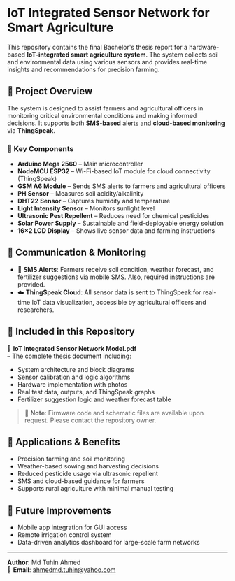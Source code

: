 # IoT Integrated Sensor Network for Smart Agriculture

This repository contains the final Bachelor's thesis report for a hardware-based **IoT-integrated smart agriculture system**. The system collects soil and environmental data using various sensors and provides real-time insights and recommendations for precision farming.

## 📄 Project Overview

The system is designed to assist farmers and agricultural officers in monitoring critical environmental conditions and making informed decisions. It supports both **SMS-based** alerts and **cloud-based monitoring** via **ThingSpeak**.

### 🔧 Key Components

- **Arduino Mega 2560** – Main microcontroller
- **NodeMCU ESP32** – Wi-Fi-based IoT module for cloud connectivity (ThingSpeak)
- **GSM A6 Module** – Sends SMS alerts to farmers and agricultural officers
- **PH Sensor** – Measures soil acidity/alkalinity
- **DHT22 Sensor** – Captures humidity and temperature
- **Light Intensity Sensor** – Monitors sunlight level
- **Ultrasonic Pest Repellent** – Reduces need for chemical pesticides
- **Solar Power Supply** – Sustainable and field-deployable energy solution
- **16×2 LCD Display** – Shows live sensor data and farming instructions

## 📡 Communication & Monitoring

- 📲 **SMS Alerts**: Farmers receive soil condition, weather forecast, and fertilizer suggestions via mobile SMS. Also, required instructions are provided.
- ☁️ **ThingSpeak Cloud**: All sensor data is sent to ThingSpeak for real-time IoT data visualization, accessible by agricultural officers and researchers.

## 📁 Included in this Repository

📎 **IoT Integrated Sensor Network Model.pdf**  
– The complete thesis document including:

- System architecture and block diagrams  
- Sensor calibration and logic algorithms  
- Hardware implementation with photos  
- Real test data, outputs, and ThingSpeak graphs  
- Fertilizer suggestion logic and weather forecast table

> 🔐 **Note**: Firmware code and schematic files are available upon request. Please contact the repository owner.

## 🌱 Applications & Benefits

- Precision farming and soil monitoring  
- Weather-based sowing and harvesting decisions  
- Reduced pesticide usage via ultrasonic repellent  
- SMS and cloud-based guidance for farmers  
- Supports rural agriculture with minimal manual testing

## 🔭 Future Improvements

- Mobile app integration for GUI access  
- Remote irrigation control system  
- Data-driven analytics dashboard for large-scale farm networks

---

**Author**: Md Tuhin Ahmed  
📧 **Email**: [ahmedmd.tuhin@yahoo.com](mailto:ahmedmd.tuhin@yahoo.com)
